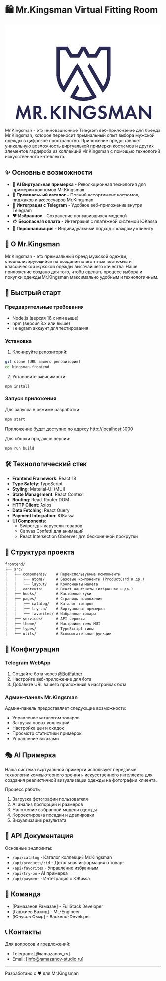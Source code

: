 # 🛍️ Mr.Kingsman Virtual Fitting Room

![Mr.Kingsman Logo](/public/logo.png)

Mr.Kingsman - это инновационное Telegram веб-приложение для бренда Mr.Kingsman, которое переносит премиальный опыт выбора мужской одежды в цифровое пространство. Приложение предоставляет уникальную возможность виртуальной примерки костюмов и других элементов гардероба из коллекций Mr.Kingsman с помощью технологий искусственного интеллекта.

## ✨ Основные возможности

- 🤖 **AI Виртуальная примерка** - Революционная технология для примерки костюмов Mr.Kingsman
- 🎩 **Премиальный каталог** - Полный ассортимент костюмов, пиджаков и аксессуаров Mr.Kingsman
- 📱 **Интеграция с Telegram** - Удобное веб-приложение внутри Telegram
- ❤️ **Избранное** - Сохранение понравившихся моделей
- 💳 **Безопасная оплата** - Интеграция с платежной системой ЮKassa
- 👔 **Персонализация** - Индивидуальный подход к каждому клиенту

## 🎯 О Mr.Kingsman

Mr.Kingsman - это премиальный бренд мужской одежды, специализирующийся на создании элегантных костюмов и классической мужской одежды высочайшего качества. Наше приложение создано для того, чтобы сделать процесс выбора и покупки одежды Mr.Kingsman максимально удобным и технологичным.

## 🚀 Быстрый старт

### Предварительные требования

- Node.js (версия 16.x или выше)
- npm (версия 8.x или выше)
- Telegram аккаунт для тестирования

### Установка

1. Клонируйте репозиторий:
```bash
git clone [URL вашего репозитория]
cd kingsman-frontend
```

2. Установите зависимости:
```bash
npm install
```

### Запуск приложения

Для запуска в режиме разработки:
```bash
npm start
```

Приложение будет доступно по адресу [http://localhost:3000](http://localhost:3000)

Для сборки продакшн версии:
```bash
npm run build
```

## 🛠️ Технологический стек

- **Frontend Framework**: React 18
- **Type Safety**: TypeScript
- **Styling**: Material-UI (MUI)
- **State Management**: React Context
- **Routing**: React Router DOM
- **HTTP Client**: Axios
- **Data Fetching**: React Query
- **Payment Integration**: ЮKassa
- **UI Components**: 
  - Swiper для карусели товаров
  - Canvas Confetti для анимаций
  - React Intersection Observer для бесконечной прокрутки

## 📱 Структура проекта

```
frontend/
├── src/
│   ├── components/    # Переиспользуемые компоненты
│   │   ├── atoms/     # Базовые компоненты (ProductCard и др.)
│   │   └── layout/    # Компоненты макета
│   ├── contexts/      # React контексты (избранное и др.)
│   ├── hooks/         # Кастомные хуки
│   ├── pages/         # Страницы приложения
│   │   ├── catalog/   # Каталог товаров
│   │   ├── try-on/    # Виртуальная примерка
│   │   └── favorites/ # Избранные товары
│   ├── services/      # API сервисы
│   ├── theme/         # Настройки темы MUI
│   ├── types/         # TypeScript типы
│   └── utils/         # Вспомогательные функции
```

## 🔧 Конфигурация

### Telegram WebApp

1. Создайте бота через [@BotFather](https://t.me/botfather)
2. Настройте веб-приложение для бота
3. Добавьте URL вашего приложения в настройках бота

### Админ-панель Mr.Kingsman

Админ-панель предоставляет следующие возможности:
- Управление каталогом товаров
- Загрузка новых коллекций
- Настройка цен и скидок
- Просмотр статистики примерок
- Управление заказами

## 🎭 AI Примерка

Наша система виртуальной примерки использует передовые технологии компьютерного зрения и искусственного интеллекта для создания реалистичной визуализации одежды на фотографии клиента. 

Процесс работы:
1. Загрузка фотографии пользователя
2. AI анализ пропорций и размеров
3. Наложение выбранной модели одежды
4. Корректировка посадки и драпировки
5. Визуализация результата

## 📄 API Документация

Основные эндпоинты:

- `/api/catalog` - Каталог коллекций Mr.Kingsman
- `/api/products/:id` - Детальная информация о товаре
- `/api/favorites` - Управление избранным
- `/api/try-on` - AI примерка
- `/api/payment` - Интеграция с ЮKassa

## 👥 Команда

- [Рамазанов Рамазан] - FullStack Developer
- [Гаджиев Важид] - ML-Engineer
- [Юнусов Омар] - Backend-Developer

## 📞 Контакты

Для вопросов и предложений:
- Telegram: [@ramazanov_rv]
- Email: [info@ramazanov-studio.ru]

---

Разработано с ❤️ для Mr.Kingsman